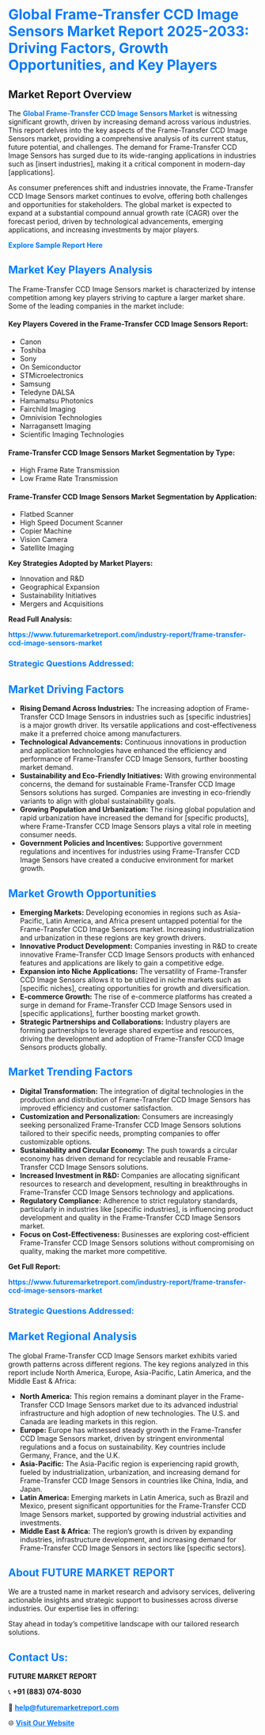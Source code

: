 <h1 style="color: #007BFF;">Global Frame-Transfer CCD Image Sensors Market Report 2025-2033: Driving Factors, Growth Opportunities, and Key Players</h1>

<section id="overview">
<h2>Market Report Overview</h2>
<p>The <a href="https://www.futuremarketreport.com/industry-report/frame-transfer-ccd-image-sensors-market" style="color: #007BFF; text-decoration: none;"><strong>Global Frame-Transfer CCD Image Sensors Market</strong></a> is witnessing significant growth, driven by increasing demand across various industries. This report delves into the key aspects of the Frame-Transfer CCD Image Sensors market, providing a comprehensive analysis of its current status, future potential, and challenges. The demand for Frame-Transfer CCD Image Sensors has surged due to its wide-ranging applications in industries such as [insert industries], making it a critical component in modern-day [applications].</p>
<p>As consumer preferences shift and industries innovate, the Frame-Transfer CCD Image Sensors market continues to evolve, offering both challenges and opportunities for stakeholders. The global market is expected to expand at a substantial compound annual growth rate (CAGR) over the forecast period, driven by technological advancements, emerging applications, and increasing investments by major players.</p>
</section>

<section id="overview">
<p><a href="https://www.futuremarketreport.com/request-sample/reportId=115710" style="color: #007BFF; text-decoration: none;"><strong>Explore Sample Report Here</strong></a></p>
</section>

<section id="key-players">
<h2 style="color: #007BFF;">Market Key Players Analysis</h2>
<p>The Frame-Transfer CCD Image Sensors market is characterized by intense competition among key players striving to capture a larger market share. Some of the leading companies in the market include:</p>
<h4>Key Players Covered in the Frame-Transfer CCD Image Sensors Report:</h4>
<ul><li>Canon</li><li>Toshiba</li><li>Sony</li><li>On Semiconductor</li><li>STMicroelectronics</li><li>Samsung</li><li>Teledyne DALSA</li><li>Hamamatsu Photonics</li><li>Fairchild Imaging</li><li>Omnivision Technologies</li><li>Narragansett Imaging</li><li>Scientific Imaging Technologies</li></ul>
<h4>Frame-Transfer CCD Image Sensors Market Segmentation by Type:</h4>
<ul><li>High Frame Rate Transmission</li><li>Low Frame Rate Transmission</li></ul>

<h4>Frame-Transfer CCD Image Sensors Market Segmentation by Application:</h4>
<ul><li>Flatbed Scanner</li><li>High Speed Document Scanner</li><li>Copier Machine</li><li>Vision Camera</li><li>Satellite Imaging</li></ul>
<p><strong>Key Strategies Adopted by Market Players:</strong></p>
<ul>
<li>Innovation and R&D</li>
<li>Geographical Expansion</li>
<li>Sustainability Initiatives</li>
<li>Mergers and Acquisitions</li>
</ul>
</section>

<section>
<p><strong>Read Full Analysis: </strong></p><a href="https://www.futuremarketreport.com/industry-report/frame-transfer-ccd-image-sensors-market" style="color: #007BFF; text-decoration: none;"><strong>https://www.futuremarketreport.com/industry-report/frame-transfer-ccd-image-sensors-market</strong></a>
<h3 style="color: #007BFF;">Strategic Questions Addressed:</h3>
</section>

<section id="driving-factors">
<h2 style="color: #007BFF;">Market Driving Factors</h2>
<ul>
<li><strong>Rising Demand Across Industries:</strong> The increasing adoption of Frame-Transfer CCD Image Sensors in industries such as [specific industries] is a major growth driver. Its versatile applications and cost-effectiveness make it a preferred choice among manufacturers.</li>
<li><strong>Technological Advancements:</strong> Continuous innovations in production and application technologies have enhanced the efficiency and performance of Frame-Transfer CCD Image Sensors, further boosting market demand.</li>
<li><strong>Sustainability and Eco-Friendly Initiatives:</strong> With growing environmental concerns, the demand for sustainable Frame-Transfer CCD Image Sensors solutions has surged. Companies are investing in eco-friendly variants to align with global sustainability goals.</li>
<li><strong>Growing Population and Urbanization:</strong> The rising global population and rapid urbanization have increased the demand for [specific products], where Frame-Transfer CCD Image Sensors plays a vital role in meeting consumer needs.</li>
<li><strong>Government Policies and Incentives:</strong> Supportive government regulations and incentives for industries using Frame-Transfer CCD Image Sensors have created a conducive environment for market growth.</li>
</ul>
</section>

<section id="growth-opportunities">
<h2 style="color: #007BFF;">Market Growth Opportunities</h2>
<ul>
<li><strong>Emerging Markets:</strong> Developing economies in regions such as Asia-Pacific, Latin America, and Africa present untapped potential for the Frame-Transfer CCD Image Sensors market. Increasing industrialization and urbanization in these regions are key growth drivers.</li>
<li><strong>Innovative Product Development:</strong> Companies investing in R&D to create innovative Frame-Transfer CCD Image Sensors products with enhanced features and applications are likely to gain a competitive edge.</li>
<li><strong>Expansion into Niche Applications:</strong> The versatility of Frame-Transfer CCD Image Sensors allows it to be utilized in niche markets such as [specific niches], creating opportunities for growth and diversification.</li>
<li><strong>E-commerce Growth:</strong> The rise of e-commerce platforms has created a surge in demand for Frame-Transfer CCD Image Sensors used in [specific applications], further boosting market growth.</li>
<li><strong>Strategic Partnerships and Collaborations:</strong> Industry players are forming partnerships to leverage shared expertise and resources, driving the development and adoption of Frame-Transfer CCD Image Sensors products globally.</li>
</ul>
</section>

<section id="trending-factors">
<h2 style="color: #007BFF;">Market Trending Factors</h2>
<ul>
<li><strong>Digital Transformation:</strong> The integration of digital technologies in the production and distribution of Frame-Transfer CCD Image Sensors has improved efficiency and customer satisfaction.</li>
<li><strong>Customization and Personalization:</strong> Consumers are increasingly seeking personalized Frame-Transfer CCD Image Sensors solutions tailored to their specific needs, prompting companies to offer customizable options.</li>
<li><strong>Sustainability and Circular Economy:</strong> The push towards a circular economy has driven demand for recyclable and reusable Frame-Transfer CCD Image Sensors solutions.</li>
<li><strong>Increased Investment in R&D:</strong> Companies are allocating significant resources to research and development, resulting in breakthroughs in Frame-Transfer CCD Image Sensors technology and applications.</li>
<li><strong>Regulatory Compliance:</strong> Adherence to strict regulatory standards, particularly in industries like [specific industries], is influencing product development and quality in the Frame-Transfer CCD Image Sensors market.</li>
<li><strong>Focus on Cost-Effectiveness:</strong> Businesses are exploring cost-efficient Frame-Transfer CCD Image Sensors solutions without compromising on quality, making the market more competitive.</li>
</ul>
</section>

<section>
<p><strong>Get Full Report: </strong></p><a href="https://www.futuremarketreport.com/industry-report/frame-transfer-ccd-image-sensors-market" style="color: #007BFF; text-decoration: none;"><strong>https://www.futuremarketreport.com/industry-report/frame-transfer-ccd-image-sensors-market</strong></a>
<h3 style="color: #007BFF;">Strategic Questions Addressed:</h3>
</section>


<section id="regional-analysis">
<h2 style="color: #007BFF;">Market Regional Analysis</h2>
<p>The global Frame-Transfer CCD Image Sensors market exhibits varied growth patterns across different regions. The key regions analyzed in this report include North America, Europe, Asia-Pacific, Latin America, and the Middle East & Africa:</p>
<ul>
<li><strong>North America:</strong> This region remains a dominant player in the Frame-Transfer CCD Image Sensors market due to its advanced industrial infrastructure and high adoption of new technologies. The U.S. and Canada are leading markets in this region.</li>
<li><strong>Europe:</strong> Europe has witnessed steady growth in the Frame-Transfer CCD Image Sensors market, driven by stringent environmental regulations and a focus on sustainability. Key countries include Germany, France, and the U.K.</li>
<li><strong>Asia-Pacific:</strong> The Asia-Pacific region is experiencing rapid growth, fueled by industrialization, urbanization, and increasing demand for Frame-Transfer CCD Image Sensors in countries like China, India, and Japan.</li>
<li><strong>Latin America:</strong> Emerging markets in Latin America, such as Brazil and Mexico, present significant opportunities for the Frame-Transfer CCD Image Sensors market, supported by growing industrial activities and investments.</li>
<li><strong>Middle East & Africa:</strong> The region’s growth is driven by expanding industries, infrastructure development, and increasing demand for Frame-Transfer CCD Image Sensors in sectors like [specific sectors].</li>
</ul>
</section>

<footer>
<h2 style="color: #007BFF;">About FUTURE MARKET REPORT</h2>
<p>We are a trusted name in market research and advisory services, delivering actionable insights and strategic support to businesses across diverse industries. Our expertise lies in offering:</p>

<p>Stay ahead in today’s competitive landscape with our tailored research solutions.</p>

<h2 style="color: #007BFF;">Contact Us:</h2>
<p><strong>FUTURE MARKET REPORT</strong></p>
<p>📞 <strong>+91 (883) 074-8030</strong></p>
<p>📧 <strong><a href="mailto:help@futuremarketreport.com" style="color: #007BFF;">help@futuremarketreport.com</a></strong></p>
<p>🌐 <strong><a href="https://www.futuremarketreport.com/" style="color: #007BFF;">Visit Our Website</a></strong></p>
</footer>